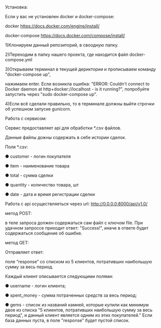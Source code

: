 Установка:

Если у вас не установлен docker и docker-compose:

docker https://docs.docker.com/engine/install/

docker-compose https://docs.docker.com/compose/install/

1)Клонируем данный репозиторий, в своодную папку.

2)Переходим в папку нашего проекта, где находится файл docker-compose.yml

3)Открываем терминал в текущей дериктории и прописываем команду "docker-compose up",

нажимаем enter. Если возникла ошибка: "ERROR: Couldn't connect to Docker daemon at http+docker://localhost - is it running?", 
попробуйте запустить через "sudo docker-compose up".

4)Если всё сделали правильно, то в терминалe должны выйти строчки об успешном запуске gunicorn.

Работа с сервисом:

Сервис предоставляет api для обработки *.csv файлов.

Данные файлы дожны содержать в себе истории сделок.

Поля *.csv:

● customer - логин покупателя

● item - наименование товара

● total - сумма сделки

● quantity - количество товара, шт

● date - дата и время регистрации сделки

Работа с api осуществляеться через url: http://0.0.0.0:8000/api/v1.0/

метод POST:

в теле запроса должен содержаться сам файл с ключом file.
При удачном запроссе приходит ответ: "Success!", иначе в ответе будет содержаться сообщение об ошибке.

метод GET:

Отправляет ответ:

поле “response” со списком из 5 клиентов,
потративших наибольшую сумму за весь период.

Каждый клиент описывается следующими полями:

● username - логин клиента;

● spent_money - сумма потраченных средств за весь период;

● gems - список из названий камней, которые купили как
минимум двое из списка "5 клиентов, потративших
наибольшую сумму за весь период", и данный клиент
является одним из этих покупателей."
Если база данных пуста, в поле "response" будет пустой список.

